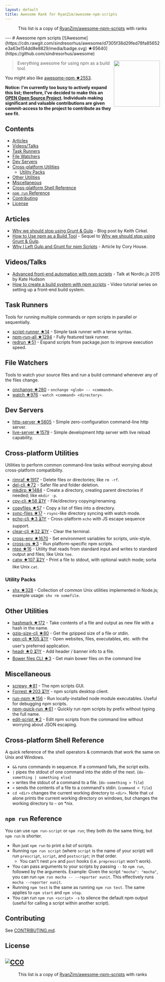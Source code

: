 ```yaml
---
layout: default
title: Awesome Rank for RyanZim/awesome-npm-scripts
---
```


<p align="center">
	This list is a copy of <a href="https://github.com/RyanZim/awesome-npm-scripts">RyanZim/awesome-npm-scripts</a> with ranks
</p>
---
# Awesome npm scripts [![Awesome](https://cdn.rawgit.com/sindresorhus/awesome/d7305f38d29fed78fa85652e3a63e154dd8e8829/media/badge.svg) ★65640](https://github.com/sindresorhus/awesome)

[<img src="npm-logo.png" align="right" width="150">](https://www.npmjs.com)

> Everything awesome for using npm as a build tool.

You might also like [awesome-npm ★2553](https://github.com/sindresorhus/awesome-npm).

**Notice: I'm currently too busy to actively expand this list; therefore, I've decided to make this an [OPEN Open Source Project](http://openopensource.org). Individuals making significant and valuable contributions are given commit-access to the project to contribute as they see fit.**

## Contents

<!-- START doctoc generated TOC please keep comment here to allow auto update -->
<!-- DON'T EDIT THIS SECTION, INSTEAD RE-RUN doctoc TO UPDATE -->


- [Articles](#articles)
- [Videos/Talks](#videostalks)
- [Task Runners](#task-runners)
- [File Watchers](#file-watchers)
- [Dev Servers](#dev-servers)
- [Cross-platform Utilities](#cross-platform-utilities)
  - [Utility Packs](#utility-packs)
- [Other Utilities](#other-utilities)
- [Miscellaneous](#miscellaneous)
- [Cross-platform Shell Reference](#cross-platform-shell-reference)
- [`npm run` Reference](#npm-run-reference)
- [Contributing](#contributing)
- [License](#license)

<!-- END doctoc generated TOC please keep comment here to allow auto update -->

## Articles

- [Why we should stop using Grunt & Gulp](https://www.keithcirkel.co.uk/why-we-should-stop-using-grunt/) - Blog post by Keith Cirkel.
- [How to Use npm as a Build Tool](https://www.keithcirkel.co.uk/how-to-use-npm-as-a-build-tool/) - Sequel to [Why we should stop using Grunt & Gulp](https://www.keithcirkel.co.uk/why-we-should-stop-using-grunt/).
- [Why I Left Gulp and Grunt for npm Scripts](https://medium.freecodecamp.com/why-i-left-gulp-and-grunt-for-npm-scripts-3d6853dd22b8) -  Article by Cory House.

## Videos/Talks

- [Advanced front-end automation with npm scripts](https://www.youtube.com/watch?v=0RYETb9YVrk) - Talk at Nordic.js 2015 by Kate Hudson
- [How to create a build system with npm scripts](http://www.penta-code.com/how-to-create-a-build-system-with-npm-scripts/) - Video tutorial series on setting up a front-end build system.

## Task Runners

Tools for running multiple commands or npm scripts in parallel or sequentially.

- [script-runner ★14](https://github.com/paulpflug/script-runner) - Simple task runner with a terse syntax.
- [npm-run-all ★1294](https://github.com/mysticatea/npm-run-all) - Fully featured task runner.
- [redrun ★51](https://github.com/coderaiser/redrun) - Expand scripts from package.json to improve execution speed.

## File Watchers

Tools to watch your source files and run a build command whenever any of the files change.

- [onchange ★280](https://github.com/Qard/onchange) - `onchange <glob> -- <command>`.
- [watch ★976](https://github.com/mikeal/watch) - `watch <command> <directory>`.

## Dev Servers

- [http-server ★5605](https://github.com/indexzero/http-server) - Simple zero-configuration command-line http server.
- [live-server ★1579](https://github.com/tapio/live-server) - Simple development http server with live reload capability.

## Cross-platform Utilities

Utilities to perform common command-line tasks without worrying about cross-platform compatibility.

- [rimraf ★1917](https://github.com/isaacs/rimraf) - Delete files or directories; like `rm -rf`.
- [del-cli ★72](https://github.com/sindresorhus/del-cli) - Safer file and folder deletion.
- [mkdirp ★1484](https://github.com/substack/node-mkdirp) - Create a directory, creating parent directories if needed; like `mkdir -p`.
- [cpy-cli ★58 ⏳1Y](https://github.com/sindresorhus/cpy-cli) - File/directory copying/renaming.
- [copyfiles ★57](https://github.com/calvinmetcalf/copyfiles) - Copy a list of files into a directory.
- [sync-files ★17](https://github.com/byteclubfr/node-sync-files) - `rsync`-like directory syncing with watch mode.
- [echo-cli ★3 ⏳1Y](https://github.com/iamakulov/echo-cli) - Cross-platform `echo` with JS escape sequence support.
- [clear-cli ★32 ⏳1Y](https://github.com/sindresorhus/clear-cli) - Clear the terminal.
- [cross-env ★1670](https://github.com/kentcdodds/cross-env) - Set environment variables for scripts, unix-style.
- [cross-os ★3](https://github.com/milewski/cross-os) - Run platform-specific npm scripts.
- [ntee ★16](https://github.com/stefanmaric/ntee) - Utility that reads from standard input and writes to standard output and files; like Unix `tee`.
- [catw ★107 ⏳2Y](https://github.com/substack/catw) - Print a file to stdout, with optional watch mode; sorta like Unix `cat`.

### Utility Packs

- [shx ★328](https://github.com/shelljs/shx) - Collection of common Unix utilities implemented in Node.js; example usage: `shx rm somefile`.

## Other Utilities

- [hashmark ★172](https://github.com/keithamus/hashmark) -  Take contents of a file and output as new file with a hash in the name.
- [gzip-size-cli ★80](https://github.com/sindresorhus/gzip-size-cli) - Get the gzipped size of a file or stdin.
- [opn-cli ★105 ⏳1Y](https://github.com/sindresorhus/opn-cli) - Open websites, files, executables, etc. with the user's preferred application.
- [headr ★0 ⏳1Y](https://github.com/heldr/headr) - Add header / banner info to a file.
- [Bower files CLI ★3](https://github.com/thompsonemerson/bower-files-cli) - Get main bower files on the command line

## Miscellaneous

- [screwy ★81](https://github.com/samueleaton/screwy) - The npm scripts GUI.
- [Forrest ★203 ⏳1Y](https://github.com/stefanjudis/forrest) - npm scripts desktop client.
- [run-npm ★156](https://github.com/timoxley/npm-run) - Run locally-installed node module executables. Useful for debugging npm scripts.
- [npm-quick-run ★61](https://github.com/bahmutov/npm-quick-run) - Quickly run npm scripts by prefix without typing the full name.
- [edit-script ★2](https://github.com/RyanZim/edit-script) - Edit npm scripts from the command line without worrying about JSON escaping.

## Cross-platform Shell Reference

A quick reference of the shell operators & commands that work the same on Unix and Windows.

- `&&` runs commands in sequence. If a command fails, the script exits.
- `|` pipes the stdout of one command into the stdin of the next. (`do-something | something else`)
- `>` writes the stdout of a command to a file. (`do-something > file`)
- `<` sends the contents of a file to a command's stdin. (`command < file`)
- `cd <dir>` changes the current working directory to `<dir>`. Note that `cd` alone prints the current working directory on windows, but changes the working directory to `~` on \*nix.

## `npm run` Reference

You can use `npm run-script` or `npm run`; they both do the same thing, but `npm run` is shorter.

- Run just `npm run` to print a list of scripts.
- Running `npm run script` (where `script` is the name of your script) will run `prescript`, `script`, and `postscript`; in that order.
  - You can't nest `pre` and `post` hooks (i.e. `preprescript` won't work).
- You can pass arguments to your scripts by passing `--` to `npm run`, followed by the arguments. Example: Given the script `"mocha": "mocha"`, you can run `npm run mocha -- --reporter xunit`. This effectively runs `mocha --reporter xunit`.
- Running `npm test` is the same as running `npm run test`. The same applies to `npm start` and `npm stop`.
- You can run `npm run <script> -s` to silence the default npm output (useful for calling a script within another script).

## Contributing

See [CONTRIBUTING.md](https://github.com/RyanZim/awesome-npm-scripts/blob/master/CONTRIBUTING.md).

## License

[![CC0](http://mirrors.creativecommons.org/presskit/buttons/88x31/svg/cc-zero.svg)](https://creativecommons.org/publicdomain/zero/1.0/)
---
<p align="center">
	This list is a copy of <a href="https://github.com/RyanZim/awesome-npm-scripts">RyanZim/awesome-npm-scripts</a> with ranks
</p>
